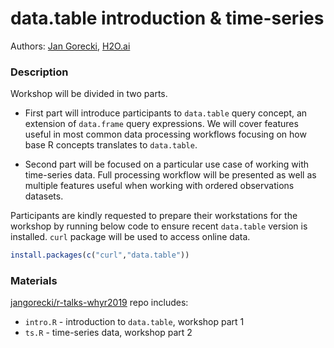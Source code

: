 # data.table introduction & time-series

Authors: [Jan Gorecki](https://github.com/jangorecki), [H2O.ai](https://www.h2o.ai)

### Description

Workshop will be divided in two parts.

- First part will introduce participants to `data.table` query concept, an extension of `data.frame` query expressions. We will cover features useful in most common data processing workflows focusing on how base R concepts translates to `data.table`.

- Second part will be focused on a particular use case of working with time-series data. Full processing workflow will be presented as well as multiple features useful when working with ordered observations datasets.

Participants are kindly requested to prepare their workstations for the workshop by running below code to ensure recent `data.table` version is installed. `curl` package will be used to access online data.
```r
install.packages(c("curl","data.table"))
```

### Materials

[jangorecki/r-talks-whyr2019](https://gitlab.com/jangorecki/r-talks-whyr2019) repo includes:

- `intro.R` - introduction to `data.table`, workshop part 1
- `ts.R` - time-series data, workshop part 2
